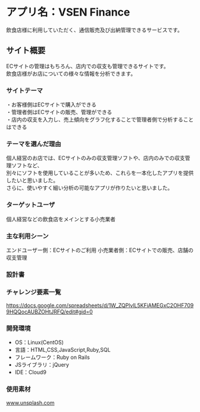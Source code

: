 # アプリ名：VSEN Finance
飲食店様に利用していただく、通信販売及び出納管理できるサービスです。

## サイト概要
ECサイトの管理はもちろん、店内での収支も管理できるサイトです。<br>
飲食店様がお店についての様々な情報を分析できます。

### サイトテーマ
・お客様側はECサイトで購入ができる<br>
・管理者側はECサイトの販売、管理ができる<br>
・店内の収支を入力し、売上傾向をグラフ化することで管理者側で分析することはできる

### テーマを選んだ理由
個人経営のお店では、ECサイトのみの収支管理ソフトや、店内のみでの収支管理ソフトなど、<br>
別々にソフトを使用していることが多いため、これらを一本化したアプリを提供したいと思いました。<br>
さらに、使いやすく細い分析の可能なアプリが作りたいと思いました。


### ターゲットユーザ
個人経営などの飲食店をメインとする小売業者

### 主な利用シーン
エンドユーザー側：ECサイトのご利用
小売業者側：ECサイトでの販売、店舗の収支管理

### 設計書


### チャレンジ要素一覧
https://docs.google.com/spreadsheets/d/1W_ZQPlvlL5KFiAMEGxC2OHF7099HQQocAUBZOHtJRFQ/edit#gid=0

### 開発環境
- OS：Linux(CentOS)
- 言語：HTML,CSS,JavaScript,Ruby,SQL
- フレームワーク：Ruby on Rails
- JSライブラリ：jQuery
- IDE：Cloud9

### 使用素材
www.unsplash.com
